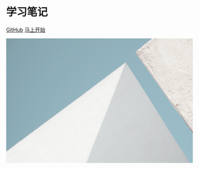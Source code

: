 # 学习笔记

[<i class="iconfont icon-github"></i> GitHub](https://github.com/wugenqiang/CS-Notes)
[马上开始 <i class="iconfont icon-down"></i>](#main)

<!-- background image -->
![](./images/coverpage.jpg)